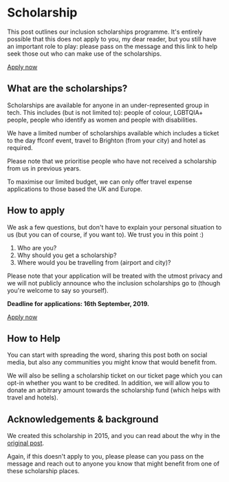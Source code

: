 # Scholarship

This post outlines our inclusion scholarships programme. It's entirely possible that this does not apply to you, my dear reader, but you still have an important role to play: please pass on the message and this link to help seek those out who can make use of the scholarships.

<div className="button-box">
<a className="button" href="https://ffconf.org/scholarship-apply" target="_blank" rel="noopener">Apply now</a>
</div>

## What are the scholarships?

Scholarships are available for anyone in an under-represented group in tech. This includes (but is not limited to): people of colour, LGBTQIA+ people, people who identify as women and people with disabilities.

We have a limited number of scholarships available which includes a ticket to the day ffconf event, travel to Brighton (from your city) and hotel as required.

Please note that we prioritise people who have not received a scholarship from us in previous years.

To maximise our limited budget, we can only offer travel expense applications to those based the UK and Europe.

## How to apply

We ask a few questions, but don't have to explain your personal situation to us (but you can of course, if you want to). We trust you in this point :)

1. Who are you?
2. Why should you get a scholarship?
3. Where would you be travelling from (airport and city)?

Please note that your application will be treated with the utmost privacy and we will not publicly announce who the inclusion scholarships go to (though you're welcome to say so yourself).

**Deadline for applications: 16th September, 2019.**

<div className="button-box">
<a className="button" href="https://ffconf.org/scholarship-apply" target="_blank" rel="noopener">Apply now</a>
</div>

## How to Help

You can start with spreading the word, sharing this post both on social media, but also any communities you might know that would benefit from.

We will also be selling a scholarship ticket on our ticket page which you can opt-in whether you want to be credited. In addition, we will allow you to donate an arbitrary amount towards the scholarship fund (which helps with travel and hotels).

## Acknowledgements & background

We created this scholarship in 2015, and you can read about the why in the <a href="https://remysharp.com/2015/08/28/diversity-scholarships#why" target="_blank" rel="noopener">original post</a>.

Again, if this doesn't apply to you, please please can you pass on the message and reach out to anyone you know that might benefit from one of these scholarship places.
